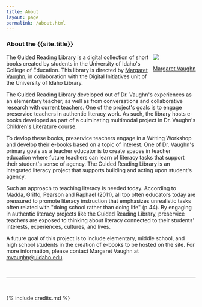 ```yaml
---
title: About
layout: page
permalink: /about.html
---
```

<h3>About the {{site.title}}</h3>

<p>

<div class="card m-3"  style="float:right">
<div class="card text-center">
<img src="https://vivo.nkn.uidaho.edu/vivo/file/n24358/thumbnail_Margaret+Vaughn+187x187.jpg">
<a href="https://vivo.nkn.uidaho.edu/vivo/display/n9735?_ga=2.262954508.1618244349.1567705136-553655538.1567531766"><p class="card-header">Margaret Vaughn</p></a>
</div>
</div>

<p>The Guided Reading Library is a digital collection of short books created by students in the University of Idaho's College of Education. This library is directed by <a href="https://www.uidaho.edu/ed/ci/curriculum-and-instruction-faculty/margaret-vaughn">Margaret Vaughn</a>, in collaboration with the Digital Initiatives unit of the University of Idaho Library.</p>

<p>The Guided Reading Library developed out of Dr. Vaughn's experiences as an elementary teacher, as well as from conversations and collaborative research with current teachers. One of the project's goals is to engage preservice teachers in authentic literacy work. As such, the library hosts e-books developed as part of a culminating multimodal project in Dr. Vaughn's Children's Literature course.</p>

<p>To devlop these books, preservice teachers engage in a Writing Workshop and develop their e-books based on a topic of interest. One of Dr. Vaughn's primary goals as a teacher educator is to create spaces in teacher education where future teachers can learn of literacy tasks that support their student's sense of agency. The Guided Reading Library is an integrated literacy project that supports building and acting upon student's agency.</p>

<p>Such an approach to teaching literacy is needed today. According to Madda, Griffo, Pearson and Raphael (2011), all too often educators today are pressured to promote literacy instruction that emphasizes unrealistic tasks often related with "doing school rather than doing life" (p.44). By engaging in authentic literacy projects like the Guided Reading Library, preservice teachers are exposed to thinking about literacy connected to their students' interests, experiences, cultures, and lives.</p>

<p>A future goal of this project is to include elementary, middle school, and high school students in the creation of e-books to be hosted on the site. For more information, please contact Margaret Vaughn at <a href="mvaughn@uidaho.edu">mvaughn@uidaho.edu</a>.</p>
<br>
<hr>
<br>

{% include credits.md %}
